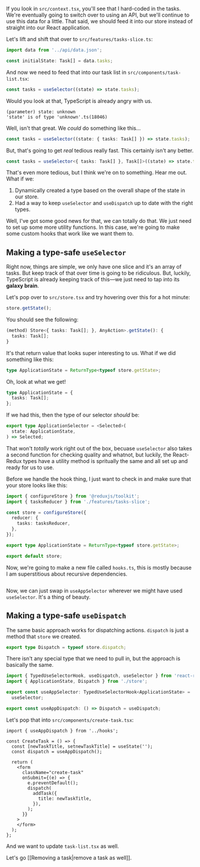 If you look in `src/context.tsx`, you'll see that I hard-coded in the tasks. We're eventually going to switch over to using an API, but we'll continue to use this data for a little. That said, we should feed it into our store instead of straight into our React application.

Let's lift and shift that over to `src/features/tasks-slice.ts`:

```ts
import data from '../api/data.json';

const initialState: Task[] = data.tasks;
```

And now we need to feed that into our task list in `src/components/task-list.tsx`:

```ts
const tasks = useSelector((state) => state.tasks);
```

Would you look at that, TypeScript is already angry with us.

```
(parameter) state: unknown
'state' is of type 'unknown'.ts(18046)
```

Well, isn't that great. We _could_ do something like this…

```ts
const tasks = useSelector((state: { tasks: Task[] }) => state.tasks);
```

But, that's going to get _real_ tedious really fast. This certainly isn't any better.

```ts
const tasks = useSelector<{ tasks: Task[] }, Task[]>((state) => state.tasks);
```

That's even more tedious, but I think we're on to something. Hear me out. What if we:

1. Dynamically created a type based on the overall shape of the state in our store.
2. Had a way to keep `useSelector` and `useDispatch` up to date with the right types.

Well, I've got some good news for that, we can totally do that. We just need to set up some more utility functions. In this case, we're going to make some custom hooks that work like we want them to.

## Making a type-safe `useSelector`

Right now, things are simple, we only have one slice and it's an array of tasks. But keep track of that over time is going to be ridiculous. But, luckily, TypeScript is already keeping track of this—we just need to tap into its **galaxy brain**.

Let's pop over to `src/store.tsx` and try hovering over this for a hot minute:

```ts
store.getState();
```

You should see the following:

```ts
(method) Store<{ tasks: Task[]; }, AnyAction>.getState(): {
  tasks: Task[];
}
```

It's that return value that looks super interesting to us. What if we did something like this:

```ts
type ApplicationState = ReturnType<typeof store.getState>;
```

Oh, look at what we get!

```ts
type ApplicationState = {
  tasks: Task[];
};
```

If we had this, then the type of our selector _should_ be:

```ts
export type ApplicationSelector = <Selected>(
  state: ApplicationState,
) => Selected;
```

That won't _totally_ work right out of the box, becuase `useSelector` also takes a second function for checking quality and whatnot, but luckily, the React-Redux types have a utility method is spritually the same and all set up and ready for us to use.

Before we handle the hook thing, I just want to check in and make sure that your store looks like this:

```ts
import { configureStore } from '@reduxjs/toolkit';
import { tasksReducer } from './features/tasks-slice';

const store = configureStore({
  reducer: {
    tasks: tasksReducer,
  },
});

export type ApplicationState = ReturnType<typeof store.getState>;

export default store;
```

Now, we're going to make a new file called `hooks.ts`, this is mostly because I am superstitious about recursive dependencies.

```ts

```

Now, we can just swap in `useAppSelector` wherever we might have used `useSelector`. It's a thing of beauty.

## Making a type-safe `useDispatch`

The same basic approach works for dispatching actions. `dispatch` is just a method that `store` we created.

```ts
export type Dispatch = typeof store.dispatch;
```

There isn't any special type that we need to pull in, but the approach is basically the same.

```ts
import { TypedUseSelectorHook, useDispatch, useSelector } from 'react-redux';
import { ApplicationState, Dispatch } from './store';

export const useAppSelector: TypedUseSelectorHook<ApplicationState> =
  useSelector;

export const useAppDispatch: () => Dispatch = useDispatch;
```

Let's pop that into `src/components/create-task.tsx`:

```tsx
import { useAppDispatch } from '../hooks';

const CreateTask = () => {
  const [newTaskTitle, setnewTaskTitle] = useState('');
  const dispatch = useAppDispatch();

  return (
    <form
      className="create-task"
      onSubmit={(e) => {
        e.preventDefault();
        dispatch(
          addTask({
            title: newTaskTitle,
          }),
        );
      }}
    >
    </form>
  );
};
```

And we want to update `task-list.tsx` as well.

Let's go [[Removing a task|remove a task as well]].
